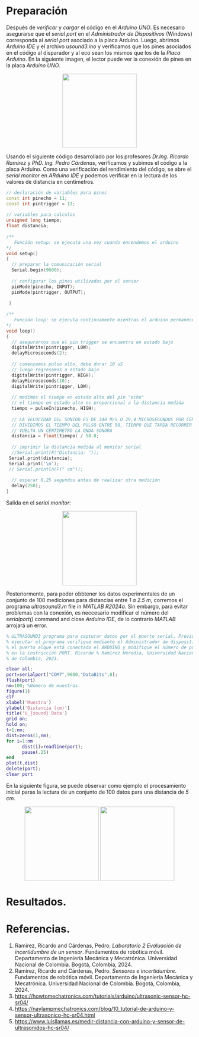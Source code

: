 # Preparación
Después de *verificar* y *cargar* el código en el *Arduino UNO*. Es necesario asegurarse que el *serial port* en el *Administrador de Dispositivos* (Windows) corresponda al *serial port* asociado a la placa Arduino. Luego, abrimos *Arduino IDE* y el archivo *usound3.ino* y verificamos que los pines asociados en el código al disparador y al eco sean los mismos que los de la *Placa Arduino*. En la siguiente imagen, el lector puede ver la conexión de pines en la placa *Arduino UNO*.

<p align="center">
  <img align="center" height="200" src="https://github.com/mobile-robotics-unal/Sensors-and-uncertainty/assets/161974694/8d69556e-cf93-4ae9-81aa-564f9e70dbac">
<p/>

Usando el siguiente código desarrollado por los profesores *Dr.Ing. Ricardo Ramírez* y *PhD. Ing. Pedro Cárdenas*, verificamos y subimos el código a la placa Arduino. Como una verificación del rendimiento del código, se abre el *serial monitor* en *ARduino IDE* y podemos verificar en la lectura de los valores de distancia en centímetros.
```c++
// declaración de variables para pines
const int pinecho = 11;
const int pintrigger = 12;
 
// variables para calculos
unsigned long tiempo;
float distancia;
 
/**
   Función setup: se ejecuta una vez cuando encendemos el arduino
*/
void setup()
{
  // preparar la comunicación serial
  Serial.begin(9600);
 
  // configurar los pines utilizados por el sensor
  pinMode(pinecho, INPUT);
  pinMode(pintrigger, OUTPUT);
 
 }
 
/**
   Función loop: se ejecuta continuamente mientras el arduino permanece encendido
*/
void loop()
{
  // asegurarnos que el pin trigger se encuentra en estado bajo
  digitalWrite(pintrigger, LOW);
  delayMicroseconds(2);
 
  // comenzamos pulso alto, debe durar 10 uS
  // luego regresamos a estado bajo
  digitalWrite(pintrigger, HIGH);
  delayMicroseconds(10);
  digitalWrite(pintrigger, LOW);
 
  // medimos el tiempo en estado alto del pin "echo"
  // el tiempo en estado alto es proporcional a la distancia medida
  tiempo = pulseIn(pinecho, HIGH);
 
  // LA VELOCIDAD DEL SONIDO ES DE 340 M/S O 29,4 MICROSEGUNDOS POR CENTIMETRO
  // DIVIDIMOS EL TIEMPO DEL PULSO ENTRE 58, TIEMPO QUE TARDA RECORRER IDA Y
  // VUELTA UN CENTIMETRO LA ONDA SONORA
  distancia = float(tiempo) / 58.8;
 
  // imprimir la distancia medida al monitor serial
  //Serial.print(F("Distancia: "));
 Serial.print(distancia);
 Serial.print('\n');
 // Serial.println(F(" cm"));
 
  // esperar 0,25 segundos antes de realizar otra medición
  delay(250);
}
```
Salida en el *serial monitor*:
<p align="center">
  <img align="center" height="200" src="https://github.com/mobile-robotics-unal/Sensors-and-uncertainty/assets/161974694/78bee725-33b4-4578-ad09-988821918a82">
<p/>

Posteriormente, para poder obbtener los datos experimentales de un conjunto de 100 mediciones para distancias entre *1 a 2.5 m*, corremos el programa *ultrasound3.m* file in *MATLAB R2024a*. Sin embargo, para evitar problemas con la conexión, es neccesario modificar el número del *serialport()* command and close *Arduino IDE*, de lo contrario *MATLAB* arrojará un error.
```matlab
% ULTRASOUND3 programa para capturar datos por el puerto serial. Previo a
% ejecutar el programa verifique mediante el Administrador de dispositivos
% el puerto alque está conectado el ARDUINO y modifique el número de puerto 
% en la instrucción PORT. Ricardo % Ramírez Heredia, Universidad Nacional 
% de Colombia, 2023. 

clear all;
port=serialport("COM7",9600,"DataBits",8);
flush(port)
nm=100; %Número de muestras.
figure(1)
clf
xlabel('Muestra')
ylabel('Distancia (cm)')
title('U_{sound} Data')
grid on;
hold on;
t=1:nm;
dist=zeros(1,nm);
for i=1:nm
      dist(i)=readline(port); 
      pause(.25)
end
plot(t,dist)
delete(port);
clear port
```
En la siguiente figura, se puede observar como ejemplo el procesamiento inicial paras la lectura de un conjunto de 100 datos para una distancia de *5 cm*.
<p align="center">
  <img align="center" height="200" src="https://github.com/mobile-robotics-unal/Sensors-and-uncertainty/assets/161974694/ae1908d0-491c-4921-9dab-d32a32dd899e">
  <img align="center" height="200" src="https://github.com/mobile-robotics-unal/Sensors-and-uncertainty/assets/161974694/391b45c4-43d4-4867-8c34-0dcccd1861a9">
<p/>
  
# Resultados.

# Referencias.
1. Ramírez, Ricardo and Cárdenas, Pedro. _Laboratorio 2 Evaluación de incertidumbre de un sensor_. Fundamentos de robótica móvil. Departamento de Ingeniería Mecánica y Mecatrónica. Universidad Nacional de Colombia. Bogotá, Colombia, 2024.
2. Ramírez, Ricardo and Cárdenas, Pedro. _Sensores e incertidumbre_. Fundamentos de robótica móvil. Departamento de Ingeniería Mecánica y Mecatrónica. Universidad Nacional de Colombia. Bogotá, Colombia, 2024.
3. https://howtomechatronics.com/tutorials/arduino/ultrasonic-sensor-hc-sr04/
4. https://naylampmechatronics.com/blog/10_tutorial-de-arduino-y-sensor-ultrasonico-hc-sr04.html
5. https://www.luisllamas.es/medir-distancia-con-arduino-y-sensor-de-ultrasonidos-hc-sr04/
